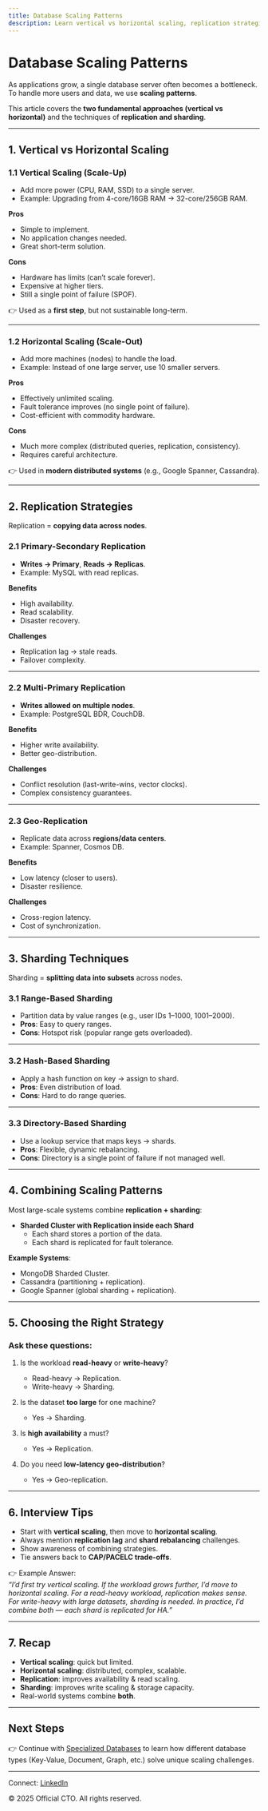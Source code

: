 ```yaml
---
title: Database Scaling Patterns
description: Learn vertical vs horizontal scaling, replication strategies, and sharding techniques used to scale databases for millions of users.
---
```


# Database Scaling Patterns

As applications grow, a single database server often becomes a bottleneck.  
To handle more users and data, we use **scaling patterns**.  

This article covers the **two fundamental approaches (vertical vs horizontal)** and the techniques of **replication and sharding**.

---

## 1. Vertical vs Horizontal Scaling

### 1.1 Vertical Scaling (Scale-Up)
- Add more power (CPU, RAM, SSD) to a single server.  
- Example: Upgrading from 4-core/16GB RAM → 32-core/256GB RAM.  

**Pros**  
- Simple to implement.  
- No application changes needed.  
- Great short-term solution.  

**Cons**  
- Hardware has limits (can’t scale forever).  
- Expensive at higher tiers.  
- Still a single point of failure (SPOF).  

👉 Used as a **first step**, but not sustainable long-term.

---

### 1.2 Horizontal Scaling (Scale-Out)
- Add more machines (nodes) to handle the load.  
- Example: Instead of one large server, use 10 smaller servers.  

**Pros**  
- Effectively unlimited scaling.  
- Fault tolerance improves (no single point of failure).  
- Cost-efficient with commodity hardware.  

**Cons**  
- Much more complex (distributed queries, replication, consistency).  
- Requires careful architecture.  

👉 Used in **modern distributed systems** (e.g., Google Spanner, Cassandra).

---

## 2. Replication Strategies

Replication = **copying data across nodes**.  

### 2.1 Primary-Secondary Replication
- **Writes → Primary**, **Reads → Replicas**.  
- Example: MySQL with read replicas.  

**Benefits**  
- High availability.  
- Read scalability.  
- Disaster recovery.  

**Challenges**  
- Replication lag → stale reads.  
- Failover complexity.  

---

### 2.2 Multi-Primary Replication
- **Writes allowed on multiple nodes**.  
- Example: PostgreSQL BDR, CouchDB.  

**Benefits**  
- Higher write availability.  
- Better geo-distribution.  

**Challenges**  
- Conflict resolution (last-write-wins, vector clocks).  
- Complex consistency guarantees.  

---

### 2.3 Geo-Replication
- Replicate data across **regions/data centers**.  
- Example: Spanner, Cosmos DB.  

**Benefits**  
- Low latency (closer to users).  
- Disaster resilience.  

**Challenges**  
- Cross-region latency.  
- Cost of synchronization.  

---

## 3. Sharding Techniques

Sharding = **splitting data into subsets** across nodes.  

### 3.1 Range-Based Sharding
- Partition data by value ranges (e.g., user IDs 1–1000, 1001–2000).  
- **Pros**: Easy to query ranges.  
- **Cons**: Hotspot risk (popular range gets overloaded).  

---

### 3.2 Hash-Based Sharding
- Apply a hash function on key → assign to shard.  
- **Pros**: Even distribution of load.  
- **Cons**: Hard to do range queries.  

---

### 3.3 Directory-Based Sharding
- Use a lookup service that maps keys → shards.  
- **Pros**: Flexible, dynamic rebalancing.  
- **Cons**: Directory is a single point of failure if not managed well.  

---

## 4. Combining Scaling Patterns

Most large-scale systems combine **replication + sharding**:

- **Sharded Cluster with Replication inside each Shard**  
  - Each shard stores a portion of the data.  
  - Each shard is replicated for fault tolerance.  

**Example Systems**:  
- MongoDB Sharded Cluster.  
- Cassandra (partitioning + replication).  
- Google Spanner (global sharding + replication).  

---

## 5. Choosing the Right Strategy

### Ask these questions:
1. Is the workload **read-heavy** or **write-heavy**?  
   - Read-heavy → Replication.  
   - Write-heavy → Sharding.  

2. Is the dataset **too large** for one machine?  
   - Yes → Sharding.  

3. Is **high availability** a must?  
   - Yes → Replication.  

4. Do you need **low-latency geo-distribution**?  
   - Yes → Geo-replication.  

---

## 6. Interview Tips

- Start with **vertical scaling**, then move to **horizontal scaling**.  
- Always mention **replication lag** and **shard rebalancing** challenges.  
- Show awareness of combining strategies.  
- Tie answers back to **CAP/PACELC trade-offs**.  

👉 Example Answer:  
*“I’d first try vertical scaling. If the workload grows further, I’d move to horizontal scaling. For a read-heavy workload, replication makes sense. For write-heavy with large datasets, sharding is needed. In practice, I’d combine both — each shard is replicated for HA.”*

---

## 7. Recap

- **Vertical scaling**: quick but limited.  
- **Horizontal scaling**: distributed, complex, scalable.  
- **Replication**: improves availability & read scaling.  
- **Sharding**: improves write scaling & storage capacity.  
- Real-world systems combine **both**.  

---

## Next Steps
👉 Continue with [Specialized Databases](/interview-section/database/specialized-databases.md) to learn how different database types (Key-Value, Document, Graph, etc.) solve unique scaling challenges.

---

<footer>
  <p>Connect: <a href="https://www.linkedin.com/in/ravi-shankar-a725b0225/">LinkedIn</a></p>
  <p>&copy; 2025 Official CTO. All rights reserved.</p>
</footer>
